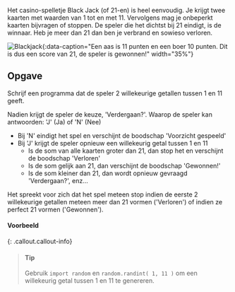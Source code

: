 Het casino-spelletje Black Jack (of 21-en) is heel eenvoudig. Je krijgt twee kaarten met waarden van 1 tot en met 11. Vervolgens mag je onbeperkt kaarten bijvragen of stoppen. De speler die het dichtst bij 21 eindigt, is de winnaar. Heb je meer dan 21 dan ben je verbrand en sowieso verloren.

![Blackjack](media/blackjack.jpg "Blackjack"){:data-caption="Een aas is 11 punten en een boer 10 punten. Dit is dus een score van 21, de speler is gewonnen!" width="35%"}

## Opgave
Schrijf een programma dat de speler 2 willekeurige getallen tussen 1 en 11 geeft.

Nadien krijgt de speler de keuze, 'Verdergaan?'. Waarop de speler kan antwoorden: 'J' (Ja) of 'N' (Nee)

- Bij 'N' eindigt het spel en verschijnt de boodschap 'Voorzicht gespeeld'
- Bij 'J' krijgt de speler opnieuw een willekeurig getal tussen 1 en 11
    - Is de som van alle kaarten groter dan 21, dan stop het en verschijnt de boodschap 'Verloren'
    - Is de som gelijk aan 21, dan verschijnt de boodschap 'Gewonnen!'
    - Is de som kleiner dan 21, dan wordt opnieuw gevraagd 'Verdergaan?', enz...

Het spreekt voor zich dat het spel meteen stop indien de eerste 2 willekeurige getallen meteen meer dan 21 vormen ('Verloren') of indien ze perfect 21 vormen ('Gewonnen').

#### Voorbeeld



{: .callout.callout-info}
> #### Tip
> Gebruik `import random` en `random.randint( 1, 11 )` om een willekeurig getal tussen 1 en 11 te genereren.